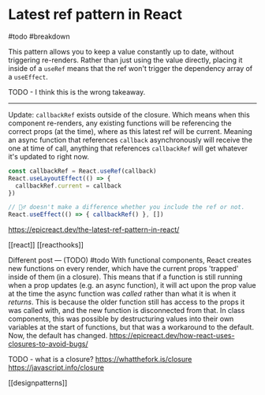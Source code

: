 # Latest ref pattern in React

#todo 
#breakdown 

This pattern allows you to keep a value constantly up to date, without triggering re-renders. Rather than just using the value directly, placing it inside of a `useRef` means that the ref won't trigger the dependency array of a `useEffect`.

TODO - I think this is the wrong takeaway.

---

Update:
`callbackRef` exists outside of the closure. Which means when this component re-renders, any existing functions will be referencing the correct props (at the time), where as this latest ref will be current. Meaning an async function that references `callback` asynchronously will receive the one at time of call, anything that references `callbackRef` will get whatever it's updated to right now.

```js
const callbackRef = React.useRef(callback)
React.useLayoutEffect(() => {
  callbackRef.current = callback
})

// 🤷‍♂️ doesn't make a difference whether you include the ref or not.
React.useEffect(() => { callbackRef() }, [])
```

https://epicreact.dev/the-latest-ref-pattern-in-react/

[[react]]
[[reacthooks]]

Different post — (TODO) #todo 
With functional components, React creates new functions on every render, which have the current props 'trapped' inside of them (in a closure). This means that if a function is still running when a prop updates (e.g. an async function), it will act upon the prop value at the time the async function was _called_ rather than what it is when it _returns_. This is because the older function still has access to the props it was called with, and the new function is disconnected from that.
In class components, this was possible by destructuring values into their own variables at the start of functions, but that was a workaround to the default. Now, the default has changed.
https://epicreact.dev/how-react-uses-closures-to-avoid-bugs/

TODO - what is a closure?
https://whatthefork.is/closure
https://javascript.info/closure

[[designpatterns]]